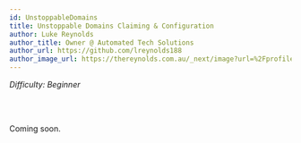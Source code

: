 ```yaml
---
id: UnstoppableDomains
title: Unstoppable Domains Claiming & Configuration
author: Luke Reynolds
author_title: Owner @ Automated Tech Solutions
author_url: https://github.com/lreynolds188
author_image_url: https://thereynolds.com.au/_next/image?url=%2Fprofile.jpg&w=256&q=75
---
```


<i>Difficulty: Beginner</i>

<br/><br/>

Coming soon.